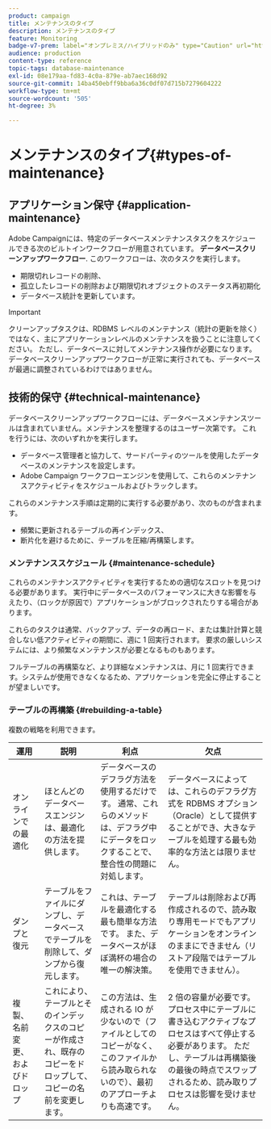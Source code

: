```yaml
---
product: campaign
title: メンテナンスのタイプ
description: メンテナンスのタイプ
feature: Monitoring
badge-v7-prem: label="オンプレミス/ハイブリッドのみ" type="Caution" url="https://experienceleague.adobe.com/docs/campaign-classic/using/installing-campaign-classic/architecture-and-hosting-models/hosting-models-lp/hosting-models.html?lang=ja" tooltip="オンプレミスデプロイメントとハイブリッドデプロイメントにのみ適用されます"
audience: production
content-type: reference
topic-tags: database-maintenance
exl-id: 08e179aa-fd83-4c0a-879e-ab7aec168d92
source-git-commit: 14ba450ebff9bba6a36c0df07d715b7279604222
workflow-type: tm+mt
source-wordcount: '505'
ht-degree: 3%

---
```


# メンテナンスのタイプ{#types-of-maintenance}



## アプリケーション保守 {#application-maintenance}

Adobe Campaignには、特定のデータベースメンテナンスタスクをスケジュールできる次のビルトインワークフローが用意されています。 **データベースクリーンアップワークフロー**. このワークフローは、次のタスクを実行します。

* 期限切れレコードの削除、
* 孤立したレコードの削除および期限切れオブジェクトのステータス再初期化
* データベース統計を更新しています。

>[!IMPORTANT]
>
>クリーンアップタスクは、RDBMS レベルのメンテナンス（統計の更新を除く）ではなく、主にアプリケーションレベルのメンテナンスを扱うことに注意してください。 ただし、データベースに対してメンテナンス操作が必要になります。 データベースクリーンアップワークフローが正常に実行されても、データベースが最適に調整されているわけではありません。

## 技術的保守 {#technical-maintenance}

データベースクリーンアップワークフローには、データベースメンテナンスツールは含まれていません。メンテナンスを整理するのはユーザー次第です。 これを行うには、次のいずれかを実行します。

* データベース管理者と協力して、サードパーティのツールを使用したデータベースのメンテナンスを設定します。
* Adobe Campaign ワークフローエンジンを使用して、これらのメンテナンスアクティビティをスケジュールおよびトラックします。

これらのメンテナンス手順は定期的に実行する必要があり、次のものが含まれます。

* 頻繁に更新されるテーブルの再インデックス、
* 断片化を避けるために、テーブルを圧縮/再構築します。

### メンテナンススケジュール {#maintenance-schedule}

これらのメンテナンスアクティビティを実行するための適切なスロットを見つける必要があります。 実行中にデータベースのパフォーマンスに大きな影響を与えたり、（ロックが原因で）アプリケーションがブロックされたりする場合があります。

これらのタスクは通常、バックアップ、データの再ロード、または集計計算と競合しない低アクティビティの期間に、週に 1 回実行されます。 要求の厳しいシステムには、より頻繁なメンテナンスが必要となるものもあります。

フルテーブルの再構築など、より詳細なメンテナンスは、月に 1 回実行できます。システムが使用できなくなるため、アプリケーションを完全に停止することが望ましいです。

### テーブルの再構築 {#rebuilding-a-table}

複数の戦略を利用できます。

<table> 
 <thead> 
  <tr> 
   <th> 運用 </th> 
   <th> 説明 </th> 
   <th> 利点 </th> 
   <th> 欠点 </th> 
  </tr> 
 </thead> 
 <tbody> 
  <tr> 
   <td> オンラインでの最適化<br /> </td> 
   <td> ほとんどのデータベースエンジンは、最適化の方法を提供します。<br /> </td> 
   <td> データベースのデフラグ方法を使用するだけです。 通常、これらのメソッドは、デフラグ中にデータをロックすることで、整合性の問題に対処します。<br /> </td> 
   <td> データベースによっては、これらのデフラグ方式を RDBMS オプション （Oracle）として提供することができ、大きなテーブルを処理する最も効率的な方法とは限りません。<br /> </td> 
  </tr> 
  <tr> 
   <td> ダンプと復元<br /> </td> 
   <td> テーブルをファイルにダンプし、データベースでテーブルを削除して、ダンプから復元します。<br /> </td> 
   <td> これは、テーブルを最適化する最も簡単な方法です。 また、データベースがほぼ満杯の場合の唯一の解決策。<br /> </td> 
   <td> テーブルは削除および再作成されるので、読み取り専用モードでもアプリケーションをオンラインのままにできません（リストア段階ではテーブルを使用できません）。<br /> </td> 
  </tr> 
  <tr> 
   <td> 複製、名前変更、およびドロップ<br /> </td> 
   <td> これにより、テーブルとそのインデックスのコピーが作成され、既存のコピーをドロップして、コピーの名前を変更します。<br /> </td> 
   <td> この方法は、生成される IO が少ないので（ファイルとしてのコピーがなく、このファイルから読み取られないので）、最初のアプローチよりも高速です。<br /> </td> 
   <td> 2 倍の容量が必要です。<br /> プロセス中にテーブルに書き込むアクティブなプロセスはすべて停止する必要があります。 ただし、テーブルは再構築後の最後の時点でスワップされるため、読み取りプロセスは影響を受けません。 <br /> </td> 
  </tr> 
 </tbody> 
</table>
